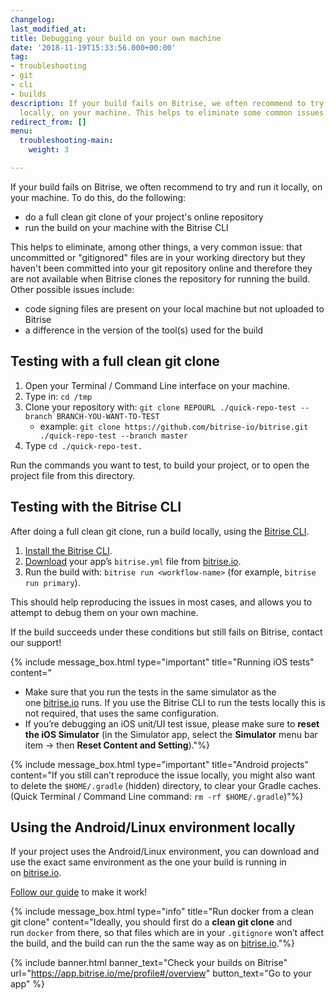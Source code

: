 ```yaml
---
changelog:
last_modified_at:
title: Debugging your build on your own machine
date: '2018-11-19T15:33:56.000+00:00'
tag:
- troubleshooting
- git
- cli
- builds
description: If your build fails on Bitrise, we often recommend to try and run it
  locally, on your machine. This helps to eliminate some common issues.
redirect_from: []
menu:
  troubleshooting-main:
    weight: 3

---
```

If your build fails on Bitrise, we often recommend to try and run it locally, on your machine. To do this, do the following:

* do a full clean git clone of your project's online repository
* run the build on your machine with the Bitrise CLI

This helps to eliminate, among other things, a very common issue: that uncommitted or "gitignored" files are in your working directory but they haven't been committed into your git repository online and therefore they are not available when Bitrise clones the repository for running the build. Other possible issues include:

* code signing files are present on your local machine but not uploaded to Bitrise
* a difference in the version of the tool(s) used for the build

## Testing with a full clean git clone

1. Open your Terminal / Command Line interface on your machine.
2. Type in: `cd /tmp`
3. Clone your repository with: `git clone REPOURL ./quick-repo-test --branch BRANCH-YOU-WANT-TO-TEST`
   * example: `git clone https://github.com/bitrise-io/bitrise.git ./quick-repo-test --branch master`
4. Type `cd ./quick-repo-test.`

Run the commands you want to test, to build your project, or to open the project file from this directory.

## Testing with the Bitrise CLI

After doing a full clean git clone, run a build locally, using the [Bitrise CLI](https://www.bitrise.io/cli).

1. [Install the Bitrise CLI](/bitrise-cli/installation/).
2. [Download](/builds/bitrise-yml-online/) your app’s `bitrise.yml` file from [bitrise.io](https://www.bitrise.io/).
3. Run the build with: `bitrise run <workflow-name>` (for example, `bitrise run primary`).

This should help reproducing the issues in most cases, and allows you to attempt to debug them on your own machine.

If the build succeeds under these conditions but still fails on Bitrise, contact our support!

{% include message_box.html type="important" title="Running iOS tests" content="

* Make sure that you run the tests in the same simulator as the one [bitrise.io](http://bitrise.io/) runs. If you use the Bitrise CLI to run the tests locally this is not required, that uses the same configuration.
* If you’re debugging an iOS unit/UI test issue, please make sure to **reset the iOS Simulator** (in the Simulator app, select the **Simulator** menu bar item -> then **Reset Content and Setting**)."%}

{% include message_box.html type="important" title="Android projects" content="If you still can’t reproduce the issue locally, you might also want to delete the `$HOME/.gradle` (hidden) directory, to clear your Gradle caches. (Quick Terminal / Command Line command: `rm -rf $HOME/.gradle`)"%}

## Using the Android/Linux environment locally

If your project uses the Android/Linux environment, you can download and use the exact same environment as the one your build is running in on [bitrise.io](https://www.bitrise.io/).

[Follow our guide](/docker/run-your-build-locally-in-docker/) to make it work!

{% include message_box.html type="info" title="Run docker from a clean git clone" content="Ideally, you should first do a **clean git clone** and run `docker` from there, so that files which are in your `.gitignore` won’t affect the build, and the build can run the the same way as on [bitrise.io](https://www.bitrise.io/)."%}

{% include banner.html banner_text="Check your builds on Bitrise" url="https://app.bitrise.io/me/profile#/overview" button_text="Go to your app" %}